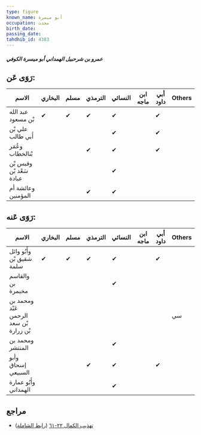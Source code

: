 ```yaml
---
type: figure
known_name: أبو ميسرة
occupation: محدث
birth_date:
passing_date:
tahdhib_id: 4383
---
```

##### عمرو بن شرحبيل الهمداني أبو ميسرة الكوفي

## رَوَى عَن:
| الاسم                    | البخاري | مسلم | الترمذي | النسائي | ابن ماجه | أبي داود | Others |
| ------------------------ | ------- | ---- | ------- | ------- | -------- | -------- | ------ |
| عبد الله بْن مسعود       | ✔       | ✔    | ✔       | ✔       |          | ✔        |        |
| علي بْن أَبي طالب        |         |      |         | ✔       |          | ✔        |        |
| وعُمَر بْنالخطاب         |         |      | ✔       | ✔       |          | ✔        |        |
| وقيس بْن سَعْد بْن عبادة |         |      |         | ✔       |          |          |        |
| وعائشة أم المؤمنين       |         |      | ✔       | ✔       |          |          |        |
## رَوَى عَنه:
| الاسم                                   | البخاري | مسلم | الترمذي | النسائي | ابن ماجه | أبي داود | Others |
| --------------------------------------- | ------- | ---- | ------- | ------- | -------- | -------- | ------ |
| وأَبُو وائل شقيق بْن سلمة               | ✔       | ✔    | ✔       | ✔       |          | ✔        |        |
| والقاسم بن مخيمرة                       |         |      |         | ✔       |          |          |        |
| ومحمد بن عَبْد الرحمن بْن سعد بْن زرارة |         |      |         |         |          |          | سي     |
| ومحمد بن المنتشر                        |         |      |         | ✔       |          |          |        |
| وأبو إسحاق السبيعي                      |         |      | ✔       | ✔       |          | ✔        |        |
| وأَبُو عمارة الهمداني                   |         |      |         | ✔       |          |          |        |
## مراجع
- [تهذيب الكمال ٢٢-٦١](obsidian://open?vault=Tahdhib-al-Kamal&file=Figures/٤٣٨٣-عمرو%20بن%20شرحبيل%20الهمداني%20أبو%20ميسرة%20الكوفي) ([رابط الشاملة](https://shamela.ws/book/3722/11314))
